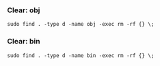 ### Clear: obj

`sudo find . -type d -name obj -exec rm -rf {} \;`

### Clear: bin

`sudo find . -type d -name bin -exec rm -rf {} \;`
